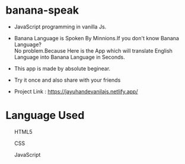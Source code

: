 # banana-speak
- JavaScript programming in vanilla Js.

- Banana Language is Spoken By Minnions.If you don't know Banana Language?<br>No problem.Because Here is the App
which will translate English Language into Banana Language in Seconds.

- This app is made by absolute beginear.

- Try it once and also share with your friends

- Project Link : https://jayuhandevanilajs.netlify.app/

# Language Used

  <ul>HTML5</ul>
  <ul>CSS</ul>
  <ul>JavaScript</ul>



